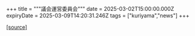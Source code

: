 +++
title = """議会運営委員会"""
date = 2025-03-02T15:00:00.000Z
expiryDate = 2025-03-09T14:20:31.246Z
tags = ["kuriyama","news"]
+++


[[source]](https://www.town.kuriyama.hokkaido.jp/site/gikai/29874.html)
